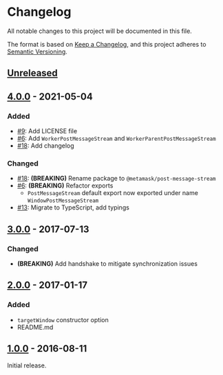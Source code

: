 # Changelog

All notable changes to this project will be documented in this file.

The format is based on [Keep a Changelog](https://keepachangelog.com/en/1.0.0/),
and this project adheres to [Semantic Versioning](https://semver.org/spec/v2.0.0.html).

## [Unreleased]

## [4.0.0] - 2021-05-04

### Added

- [#9](https://github.com/MetaMask/post-message-stream.git/pull/9): Add LICENSE file
- [#6](https://github.com/MetaMask/post-message-stream.git/pull/6): Add `WorkerPostMessageStream` and `WorkerParentPostMessageStream`
- [#18](https://github.com/MetaMask/post-message-stream.git/pull/18): Add changelog

### Changed

- [#18](https://github.com/MetaMask/post-message-stream.git/pull/18): **(BREAKING)** Rename package to `@metamask/post-message-stream`
- [#6](https://github.com/MetaMask/post-message-stream.git/pull/6): **(BREAKING)** Refactor exports
  - `PostMessageStream` default export now exported under name `WindowPostMessageStream`
- [#13](https://github.com/MetaMask/post-message-stream.git/pull/13): Migrate to TypeScript, add typings

## [3.0.0] - 2017-07-13

### Changed

- **(BREAKING)** Add handshake to mitigate synchronization issues

## [2.0.0] - 2017-01-17

### Added

- `targetWindow` constructor option
- README.md

## [1.0.0] - 2016-08-11

Initial release.

[unreleased]: https://github.com/MetaMask/post-message-stream/compare/v4.0.0...HEAD
[4.0.0]: https://github.com/MetaMask/post-message-stream/compare/v3.0.0...v4.0.0
[3.0.0]: https://github.com/MetaMask/post-message-stream/compare/v2.0.0...v3.0.0
[2.0.0]: https://github.com/MetaMask/post-message-stream/compare/v1.0.0...v2.0.0
[1.0.0]: https://github.com/MetaMask/post-message-stream/compare/v1.0.0
